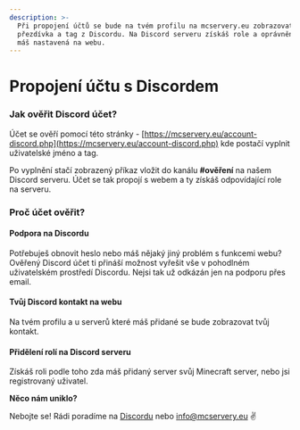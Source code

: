 ```yaml
---
description: >-
  Při propojení účtů se bude na tvém profilu na mcservery.eu zobrazovat tvá
  přezdívka a tag z Discordu. Na Discord serveru získáš role a oprávnění která
  máš nastavená na webu.
---
```


# Propojení účtu s Discordem

### Jak ověřit Discord účet?

Účet se ověří pomocí této stránky - [https://mcservery.eu/account-discord.php](https://mcservery.eu/account-discord.php) kde postačí vyplnit uživatelské jméno a tag.

Po vyplnění stačí zobrazený příkaz vložit do kanálu **#ověření** na našem Discord serveru. Účet se tak propojí s webem a ty získáš odpovídající role na serveru.

### Proč účet ověřit?

#### Podpora na Discordu

Potřebuješ obnovit heslo nebo máš nějaký jiný problém s funkcemi webu? Ověřený Discord účet ti přináší možnost vyřešit vše v pohodlném uživatelském prostředí Discordu. Nejsi tak už odkázán jen na podporu přes email.

#### Tvůj Discord kontakt na webu

Na tvém profilu a u serverů které máš přidané se bude zobrazovat tvůj kontakt.&#x20;

#### Přidělení rolí na Discord serveru

Získáš roli podle toho zda máš přidaný server svůj Minecraft server, nebo jsi registrovaný uživatel.&#x20;



**Něco nám uniklo?**

Nebojte se! Rádi poradíme na [Discordu](https://discord.mcservery.eu) nebo [info@mcservery.eu](mailto:info@mcservery.eu) ✌️

